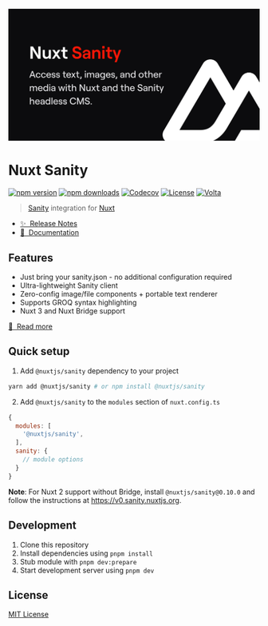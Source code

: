 [![@nuxtjs/sanity](./docs/public/cover.jpg)](https://sanity.nuxtjs.org)

# Nuxt Sanity

[![npm version][npm-version-src]][npm-version-href]
[![npm downloads][npm-downloads-src]][npm-downloads-href]
[![Codecov][codecov-src]][codecov-href]
[![License][license-src]][license-href]
[![Volta][volta-src]][volta-href]

> [Sanity](https://sanity.io/) integration for [Nuxt](https://nuxtjs.org)

- [✨ &nbsp;Release Notes](https://sanity.nuxtjs.org/releases)
- [📖 &nbsp;Documentation](https://sanity.nuxtjs.org)

## Features

- Just bring your sanity.json - no additional configuration required
- Ultra-lightweight Sanity client
- Zero-config image/file components + portable text renderer
- Supports GROQ syntax highlighting
- Nuxt 3 and Nuxt Bridge support

[📖 &nbsp;Read more](https://sanity.nuxtjs.org)

## Quick setup

1. Add `@nuxtjs/sanity` dependency to your project

```bash
yarn add @nuxtjs/sanity # or npm install @nuxtjs/sanity
```

2. Add `@nuxtjs/sanity` to the `modules` section of `nuxt.config.ts`

```js
{
  modules: [
    '@nuxtjs/sanity',
  ],
  sanity: {
    // module options
  }
}
```

**Note**: For Nuxt 2 support without Bridge, install `@nuxtjs/sanity@0.10.0` and follow the instructions at https://v0.sanity.nuxtjs.org.

## Development

1. Clone this repository
2. Install dependencies using `pnpm install`
3. Stub module with `pnpm dev:prepare`
3. Start development server using `pnpm dev`

## License

[MIT License](./LICENSE)

<!-- Badges -->
[npm-version-src]: https://img.shields.io/npm/v/@nuxtjs/sanity/latest.svg?style=flat&colorA=18181B&colorB=28CF8D
[npm-version-href]: https://npmjs.com/package/@nuxtjs/sanity
[npm-downloads-src]: https://img.shields.io/npm/dm/@nuxtjs/sanity.svg?style=flat&colorA=18181B&colorB=28CF8D
[npm-downloads-href]: https://npmjs.com/package/@nuxtjs/sanity
[github-actions-ci-src]: https://github.com/nuxt-modules/sanity/workflows/ci/badge.svg?style=flat&colorA=18181B&colorB=28CF8D
[codecov-src]: https://img.shields.io/codecov/c/github/nuxt-modules/sanity.svg?style=flat&colorA=18181B&colorB=28CF8D
[codecov-href]: https://codecov.io/gh/nuxt-modules/sanity
[license-src]: https://img.shields.io/npm/l/@nuxtjs/sanity.svg?style=flat&colorA=18181B&colorB=28CF8D
[license-href]: https://npmjs.com/package/@nuxtjs/sanity
[volta-src]: https://user-images.githubusercontent.com/904724/209143798-32345f6c-3cf8-4e06-9659-f4ace4a6acde.svg
[volta-href]: https://volta.net/nuxt-modules/sanity?utm_source=readme_nuxt_sanity
